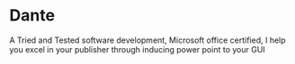# Dante
A Tried and Tested software development, Microsoft office certified, I help you excel in your publisher through inducing power point to your GUI
